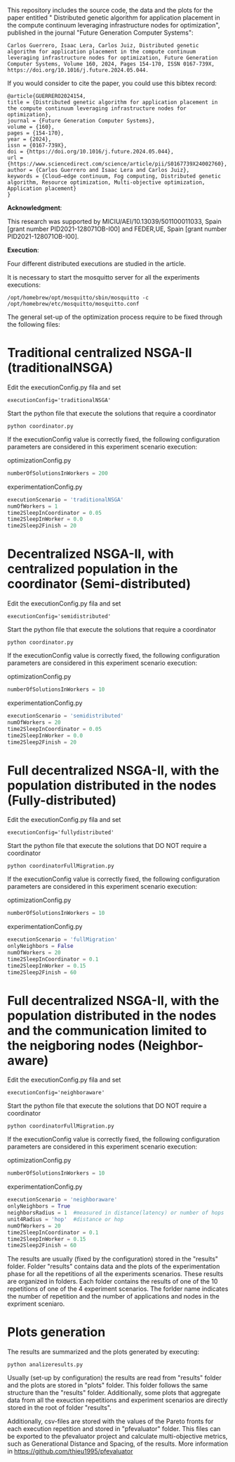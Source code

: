 This repository includes the source code, the data and the plots for the paper entitled " Distributed genetic algorithm for application placement in the compute continuum leveraging infrastructure nodes for optimization", published in the journal "Future Generation Computer Systems":

```
Carlos Guerrero, Isaac Lera, Carlos Juiz, Distributed genetic algorithm for application placement in the compute continuum leveraging infrastructure nodes for optimization, Future Generation Computer Systems, Volume 160, 2024, Pages 154-170, ISSN 0167-739X, https://doi.org/10.1016/j.future.2024.05.044.
```

If you would consider to cite the paper, you could use this bibtex record:

```
@article{GUERRERO2024154,
title = {Distributed genetic algorithm for application placement in the compute continuum leveraging infrastructure nodes for optimization},
journal = {Future Generation Computer Systems},
volume = {160},
pages = {154-170},
year = {2024},
issn = {0167-739X},
doi = {https://doi.org/10.1016/j.future.2024.05.044},
url = {https://www.sciencedirect.com/science/article/pii/S0167739X24002760},
author = {Carlos Guerrero and Isaac Lera and Carlos Juiz},
keywords = {Cloud–edge continuum, Fog computing, Distributed genetic algorithm, Resource optimization, Multi-objective optimization, Application placement}
}
```

**Acknowledgment**:

This research was supported by MICIU/AEI/10.13039/501100011033, Spain [grant number PID2021-128071OB-I00] and FEDER,UE, Spain [grant number PID2021-128071OB-I00].


**Execution**:

Four different distributed executions are studied in the article.

It is necessary to start the mosquitto server for all the experiments executions:

```
/opt/homebrew/opt/mosquitto/sbin/mosquitto -c /opt/homebrew/etc/mosquitto/mosquitto.conf
```
The general set-up of the optimization process require to be fixed through the following files:




# Traditional centralized NSGA-II (traditionalNSGA)

Edit the executionConfig.py fila and set

```
executionConfig='traditionalNSGA'
```

Start the python file that execute the solutions that require a coordinator

```
python coordinator.py
```

If the executionConfig value is correctly fixed, the following configuration parameters are considered in this experiment scenario execution:

optimizationConfig.py
```python
numberOfSolutionsInWorkers = 200
```

experimentationConfig.py
```python
executionScenario = 'traditionalNSGA'
numOfWorkers = 1
time2SleepInCoordinator = 0.05
time2SleepInWorker = 0.0
time2Sleep2Finish = 20
```

# Decentralized NSGA-II, with centralized population in the coordinator (Semi-distributed)


Edit the executionConfig.py fila and set

```
executionConfig='semidistributed'
```

Start the python file that execute the solutions that require a coordinator


```
python coordinator.py
```


If the executionConfig value is correctly fixed, the following configuration parameters are considered in this experiment scenario execution:



optimizationConfig.py
```python
numberOfSolutionsInWorkers = 10
```

experimentationConfig.py
```python
executionScenario = 'semidistributed'
numOfWorkers = 20
time2SleepInCoordinator = 0.05
time2SleepInWorker = 0.0
time2Sleep2Finish = 20
```


# Full decentralized NSGA-II, with the population distributed in the nodes (Fully-distributed)



Edit the executionConfig.py fila and set

```
executionConfig='fullydistributed'
```

Start the python file that execute the solutions that DO NOT require a coordinator



```
python coordinatorFullMigration.py
```


If the executionConfig value is correctly fixed, the following configuration parameters are considered in this experiment scenario execution:

optimizationConfig.py
```python
numberOfSolutionsInWorkers = 10
```

experimentationConfig.py
```python
executionScenario = 'fullMigration'
onlyNeighbors = False
numOfWorkers = 20
time2SleepInCoordinator = 0.1
time2SleepInWorker = 0.15
time2Sleep2Finish = 60
```


# Full decentralized NSGA-II, with the population distributed in the nodes and the communication limited to the neigboring nodes (Neighbor-aware)



Edit the executionConfig.py fila and set

```
executionConfig='neighboraware'
```

Start the python file that execute the solutions that DO NOT require a coordinator


```
python coordinatorFullMigration.py
```


If the executionConfig value is correctly fixed, the following configuration parameters are considered in this experiment scenario execution:

optimizationConfig.py
```python
numberOfSolutionsInWorkers = 10
```

experimentationConfig.py
```python
executionScenario = 'neighboraware'
onlyNeighbors = True
neighborsRadius = 1  #measured in distance(latency) or number of hops
unit4Radius = 'hop'  #distance or hop
numOfWorkers = 20
time2SleepInCoordinator = 0.1
time2SleepInWorker = 0.15
time2Sleep2Finish = 60
```


The results are usually (fixed by the configuration) stored in the "results" folder. Folder "results" contains data and the plots of the experimentation phase for all the repetitions of all the experiments scenarios. These results are organized in folders. Each folder contains the results of one of the 10 repetitions of one of the 4 experiment scenarios. The forlder name indicates the number of repetition and the number of applications and nodes in the expriment sceniaro.


# Plots generation

The results are summarized and the plots generated by executing:

```
python analizeresults.py
```
Usually (set-up by configuration) the results are read from "results" folder and the plots are stored in "plots" folder.  This folder follows the same structure than the "results" folder. Additionally, some plots that aggregate data from all the exeuction repetitions and experiment scenarios are directly stored in the root of folder "results".

Additionally, csv-files are stored with the values of the Pareto fronts for each execution repetition and stored in "pfevaluator" folder. This files can be exported to the pfevaluator project and calculate multi-objective metrics, such as Generational Distance and Spacing, of the results. More information in https://github.com/thieu1995/pfevaluator

